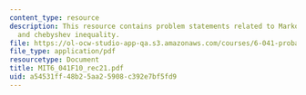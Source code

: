 ```yaml
---
content_type: resource
description: This resource contains problem statements related to Markov inequality
  and chebyshev inequality.
file: https://ol-ocw-studio-app-qa.s3.amazonaws.com/courses/6-041-probabilistic-systems-analysis-and-applied-probability-fall-2010/a54531ff48b25aa25908c392e7bf5fd9_MIT6_041F10_rec21.pdf
file_type: application/pdf
resourcetype: Document
title: MIT6_041F10_rec21.pdf
uid: a54531ff-48b2-5aa2-5908-c392e7bf5fd9
---
```

